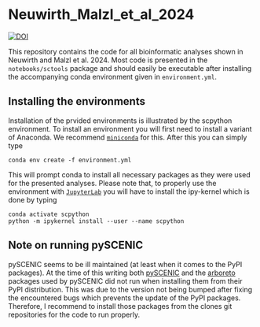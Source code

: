 # Neuwirth_Malzl_et_al_2024
[![DOI](https://zenodo.org/badge/698192309.svg)](https://zenodo.org/doi/10.5281/zenodo.10849496)

This repository contains the code for all bioinformatic analyses shown in Neuwirth and Malzl et al. 2024. 
Most code is presented in the `notebooks/sctools` package and should easily be executable after installing the accompanying conda environment
given in `environment.yml`.

## Installing the environments
Installation of the prvided environments is illustrated by the scpython environment. To install an environment you will first need to install a variant of Anaconda. We recommend [`miniconda`](https://docs.anaconda.com/free/miniconda/) for this.
After this you can simply type
```
conda env create -f environment.yml
```
This will prompt conda to install all necessary packages as they were used for the presented analyses. Please note that, to properly use the environment with [`JupyterLab`](https://jupyter.org/)
you will have to install the ipy-kernel which is done by typing
```
conda activate scpython
python -m ipykernel install --user --name scpython
```
## Note on running pySCENIC
pySCENIC seems to be ill maintained (at least when it comes to the PyPI packages). At the time of this writing both [pySCENIC](https://github.com/aertslab/pySCENIC) and the [arboreto](https://github.com/aertslab/arboreto) packages used by pySCENIC did not run when installing them from their PyPI distribution. This was due to the version not being bumped after fixing the encountered bugs which prevents the update of the PyPI packages. Therefore, I recommend to install those packages from the clones git repositories for the code to run properly.
